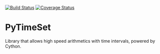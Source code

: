 [![Build Status](https://travis-ci.org/gflorio/pytimeset.svg?branch=master)](https://travis-ci.org/gflorio/pytimeset)
[![Coverage Status](https://coveralls.io/repos/github/gflorio/pytimeset/badge.svg?branch=master)](https://coveralls.io/github/gflorio/pytimeset?branch=master)

# PyTimeSet
Library that allows high speed arithmetics with time intervals, powered by Cython.

